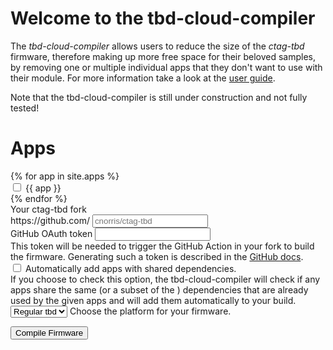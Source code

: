 <h1>Welcome to the tbd-cloud-compiler</h1>

<p>
The <i>tbd-cloud-compiler</i> allows users to reduce the size of the <i>ctag-tbd</i> firmware, therefore making up more free space for their beloved samples, by removing one or multiple individual apps that they don't want to use with their module. For more information take a look at the <a href="user-guide">user guide</a>.
</p>

<div class="alert alert-warning" role="alert">
  Note that the tbd-cloud-compiler is still under construction and not fully tested! 
</div>

<h1>Apps</h1>

<form>
    <div class="row">
    {% for app in site.apps %}
    <div class="col-4 mt-1">
        <div class="form-check form-switch">
          <input class="form-check-input app-checkbox" type="checkbox" id="{{ app }}">
          <label class="form-check-label" for="{{ app }}">{{ app }}</label>
        </div>
    </div>
    {% endfor %}
    </div>
    <label for="basic-url" class="form-label mt-2">Your ctag-tbd fork</label>
    <div class="input-group mb-3">
        <span class="input-group-text" id="basic-addon3">https://github.com/</span>
        <input type="text" class="form-control" id="fork-url" aria-describedby="basic-addon3" placeholder="cnorris/ctag-tbd">
    </div>
    <div class="mb-3">
        <label for="oauth-help" class="form-label">GitHub OAuth token</label>
        <input type="text" class="form-control" id="oauth-token" aria-describedby="oauth-help">
        <div id="oauth-help" class="form-text">This token will be needed to trigger the GitHub Action in your fork to build the firmware. Generating such a token is described in the <a target="_blank" href="https://docs.github.com/en/github/authenticating-to-github/keeping-your-account-and-data-secure/creating-a-personal-access-token">GitHub docs</a>.</div>
    </div>
    <div class="mb-3">
        <div class="form-check form-switch-xl">
          <input class="form-check-input" type="checkbox" id="add-cheap-deps">
          <label class="form-check-label" for="add-cheap-deps">Automatically add apps with shared dependencies.</label>
          <div id="dep-help" class="form-text">If you choose to check this option, the tbd-cloud-compiler will check if any apps share the same (or a subset of the ) dependencies that are already used by the given apps and will add them automatically to your build.</div>
        </div>
    </div>
  <div class="mb-3">
    <select class="form-select" aria-label="select" id="platform">
      <option value="v2" selected>Regular tbd</option>
      <option value="aem">AEM</option>
      <option value="mk2">tbd mk2</option>
    </select>
    <label class="form-check-label" for="platform">Choose the platform for your firmware.</label>
  </div>
</form>
<button id="compile-button" onclick="trigger_workflow()" class="btn btn-primary" aria-describedby="button-help">Compile Firmware</button>
<div id="button-help" class="form-text"></div>


<script>
    function trigger_workflow() {
        let included_apps = [];
        let removed_apps = [];
        $('.app-checkbox').each(function () {
            let id = `#${this.id}`;
            if ($(id).is(":checked")) {
                included_apps.push(this.id);
            } else {
                removed_apps.push(this.id);
            }
        });
        
        let add_cheap_deps = $("#add-cheap-deps").is(":checked");
        let platform = $(#plattform).find(":selected").val();
        console.log(platform);
        console.log($("#platform").value);
       
        let oauth_token = $('#oauth-token').val();
        let user = $('#fork-url').val().split('/')[0];
        let repo = $('#fork-url').val().split('/')[1];

        let workflow = "custom-build.yml";

        let url = `https://api.github.com/repos/${user}/${repo}/actions/workflows/${workflow}/dispatches`;
        let body = {
            "ref": "cloud-compiler",
            "inputs": {"apps": removed_apps.join('#'), "deps": add_cheap_deps.toString()}
        };

        let auth = `token ${oauth_token}`;

        let header = {
            "Authorization": auth,
        };
  
        let help = `Your new ctag-tbd firmware will now be compiled. This will take a few minutes. You can download the firmware as an artifact from the latest run at the <a href="https://github.com/${user}/${repo}/actions" target="_blank">GitHub Actions section of your ctag-tbd fork</a>.`;
  
        let error_help = `<div id="error_help">Ooops, something went wrong! Please make sure that your Fork and OAuth token are both valid. You can also take a look at the <a href="user-guide">user guide</a> to check if you did everything right. If you tried everything and still face a problem please feel free to <a href="https://github.com/fxwiegand/tbd-cloud-compiler/issues/new/choose" target="_blank">open an issue</a> over at GitHub.</div>`;

        let button_success_content = `<span id="spinner" class="spinner-border spinner-border-sm" role="status" aria-hidden="true" style="display: none"></span> Compiling Firmware...`;
  
        $.ajax({
            type: "POST",
            url: url,
            headers: header,
            data: JSON.stringify(body),
            success: function() {
                $('#compile-button').removeClass( "btn-primary" );
                $('#compile-button').removeClass( "btn-danger" );
                $('#compile-button').addClass( "btn-success" );
                $('#compile-button').html(button_success_content);
                $('#button-help').append(help);
                $('#spinner').show();
                $('#error_help').hide();
                $('#compile-button').prop('disabled', true);
                console.log('success');
            },
            error: function() {
                $('#compile-button').removeClass( "btn-primary" );
                $('#compile-button').addClass( "btn-danger" );
                $('#button-help').append(error_help);
                console.log('error');
            }
        });
    }
</script>
